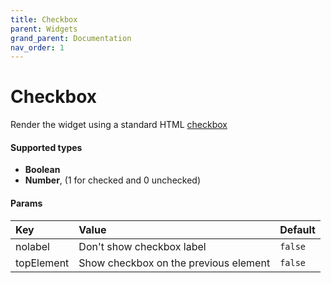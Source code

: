 ```yaml
---
title: Checkbox
parent: Widgets
grand_parent: Documentation
nav_order: 1
---
```


# Checkbox

Render the widget using a standard HTML [checkbox](https://developer.mozilla.org/en-US/docs/Web/HTML/Element/Input/checkbox)

#### Supported types
- **Boolean**
- **Number**, (1 for checked and 0 unchecked)


#### Params

| Key          | Value             | Default           |
|:-------------|:------------------|:------------------|
| nolabel      | Don't show checkbox label | `false`  |
| topElement   | Show checkbox on the previous element | `false`  |
